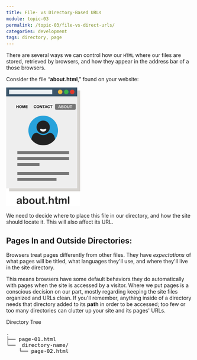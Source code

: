 ```yaml
---
title: File- vs Directory-Based URLs
module: topic-03
permalink: /topic-03/file-vs-direct-urls/
categories: development
tags: directory, page
---
```


<div class="divider-heading"></div>

There are several ways we can control how our `HTML` where our files are stored, retrieved by browsers, and how they appear in the address bar of a those browsers.

Consider the file “**about.html**,” found on your website:

<img src="../img/about-page.png" alt="simple about page" style="width: 200px;" />

We need to decide where to place this file in our directory, and how the site should locate it. This will also affect its URL.


## Pages In and Outside Directories:
Browsers treat pages differently from other files. They have _expectations_ of what pages will be titled, what languages they'll use, and where they'll live in the site directory.

This means browsers have some default behaviors they do automatically with pages when the site is accessed by a visitor. Where we put pages is a conscious decision on our part, mostly regarding keeping the site files organized and URLs clean. If you'll remember, anything inside of a directory needs that directory added to its **path** in order to be accessed; too few or too many directories can clutter up your site and its pages' URLs.


<div id="code-heading">Directory Tree</div>
<pre id="bash">
.
├── page-01.html
└── <i class="far fa-folder-open"></i> directory-name/
    └── page-02.html
</pre>
